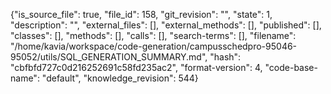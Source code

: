 {"is_source_file": true, "file_id": 158, "git_revision": "", "state": 1, "description": "", "external_files": [], "external_methods": [], "published": [], "classes": [], "methods": [], "calls": [], "search-terms": [], "filename": "/home/kavia/workspace/code-generation/campusschedpro-95046-95052/utils/SQL_GENERATION_SUMMARY.md", "hash": "cbfbfd727c0d216252691c58fd235ac2", "format-version": 4, "code-base-name": "default", "knowledge_revision": 544}